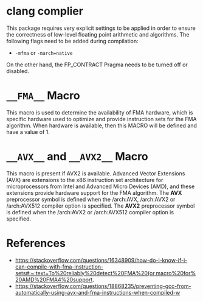 # clang complier
This package requires very explicit settings to be applied in order to ensure the correctness of low-level floating point arithmetic and algorithms.
The following flags need to be added during compilation:
- `-mfma` or `-march=native`

On the other hand, the FP\_CONTRACT Pragma needs to be turned off or disabled.


# `__FMA__` Macro
This macro is used to determine the availability of FMA hardware, which is specific hardware used to optimize and provide instruction sets for the
FMA algorithm. When hardware is available, then this MACRO will be defined and have a value of 1.

# `__AVX__` and `__AVX2__` Macro
This macro is present if AVX2 is available. Advanced Vector Extensions (AVX) are extensions to the x86 instruction set architecture for 
microprocessors from Intel and Advanced Micro Devices (AMD), and these extensions provide hardware support for the FMA algorithm. The __AVX__ preprocessor symbol is defined when the /arch:AVX, /arch:AVX2 or /arch:AVX512 compiler option is specified.
The __AVX2__ preprocessor symbol is defined when the /arch:AVX2 or /arch:AVX512 compiler option is specified. 


# References
- https://stackoverflow.com/questions/16348909/how-do-i-know-if-i-can-compile-with-fma-instruction-sets#:~:text=To%20reliably%20detect%20FMA%20(or,macro%20for%20AMD%20FMA4%20support.
- https://stackoverflow.com/questions/18868235/preventing-gcc-from-automatically-using-avx-and-fma-instructions-when-compiled-w
